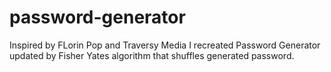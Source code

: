 # password-generator

Inspired by FLorin Pop and Traversy Media I recreated Password Generator updated by Fisher Yates algorithm that shuffles generated password.
